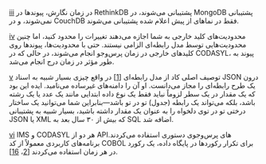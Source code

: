 [iii](ch02.html#idm140605782440736-marker) در زمان نگارش، پیوندها در RethinkDB پشتیبانی می‌شوند، در MongoDB پشتیبانی نمی‌شوند، و در CouchDB فقط در نماهای از پیش اعلام شده پشتیبانی می‌شوند.

[iv](ch02.html#idm140605782388832-marker) محدودیت‌های کلید خارجی به شما اجازه می‌دهند تغییرات را محدود کنید، اما چنین محدودیت‌هایی توسط مدل رابطه‌ای الزامی نیستند. حتی با محدودیت‌ها، پیوندها روی کلیدهای خارجی در زمان پرس‌وجو انجام می‌شوند، در حالی که در CODASYL، پیوند به طور مؤثر در زمان درج انجام می‌شد.

[v](ch02.html#idm140605782034240-marker) توصیف اصلی کاد از مدل رابطه‌ای [[1](ch02.html#Codd1970dg)] در واقع چیزی بسیار شبیه به اسناد JSON درون یک طرح رابطه‌ای را مجاز می‌دانست. او آن را دامنه‌های غیرساده می‌نامید. ایده این بود که یک مقدار در یک سطر لزوماً نباید فقط یک نوع داده ابتدایی مانند یک عدد یا یک رشته باشد، بلکه می‌تواند یک رابطه (جدول) تو در تو باشد—بنابراین شما می‌توانید یک ساختار درختی تو در توی دلخواه را به عنوان یک مقدار داشته باشید، بسیار شبیه به پشتیبانی JSON یا XML که بیش از ۳۰ سال بعد به SQL اضافه شد.

[vi](ch02.html#idm140605782079584-marker) IMS و CODASYL هر دو از APIهای پرس‌وجوی دستوری استفاده می‌کردند. برنامه‌های کاربردی معمولاً از کد COBOL برای تکرار رکوردها در پایگاه داده، یک رکورد در هر زمان استفاده می‌کردند [[2](ch02.html#Stonebraker2005wv)، [16](ch02.html#Knowles1984tm)]. 